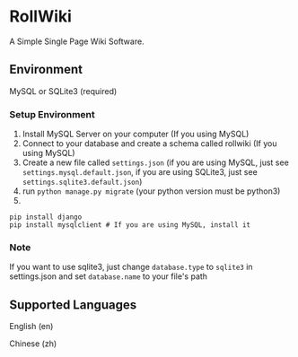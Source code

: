 # RollWiki
A Simple Single Page Wiki Software.
## Environment
MySQL or SQLite3 (required)

### Setup Environment
1. Install MySQL Server on your computer (If you using MySQL)
2. Connect to your database and create a schema called rollwiki (If you using MySQL)
3. Create a new file called `settings.json` (if you are using MySQL, just see `settings.mysql.default.json`, if you are using SQLite3, just see `settings.sqlite3.default.json`)
4. run `python manage.py migrate` (your python version must be python3)
5. 
```shell
pip install django
pip install mysqlclient # If you are using MySQL, install it
```
### Note

If you want to use sqlite3, just change `database.type` to `sqlite3` in settings.json and set `database.name` to your file's path

## Supported Languages

English (en)

Chinese (zh)

